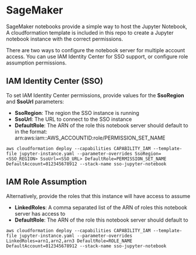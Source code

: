 # SageMaker
SageMaker notebooks provide a simple way to host the Jupyter Notebook, 
A cloudformation template is included in this repo to create a Jupyter notebook instance with the correct permissions.

There are two ways to configure the notebook server for multiple account access. You can use IAM Identity Center for SSO support, or configure role assumption permissions. 

## IAM Identity Center (SSO)
To set IAM Identity Center permissions, provide values for the **SsoRegion** and **SsoUrl** parameters:
* **SsoRegion**: The region the SSO instance is running
* **SsoUrl**: The URL to connect to the SSO instance
* **DefaultRole**: The ARN of the role this notebook server should default to in the format: arn:aws:iam::AWS_ACCOUNTID:role/PERMISSION_SET_NAME

```
aws cloudformation deploy --capabilities CAPABILITY_IAM --template-file jupyter-instance.yaml --parameter-overrides SsoRegion=<SSO_REGION> SsoUrl=<SSO_URL> DefaultRole=PERMISSION_SET_NAME DefaultAccount=012345678912 --stack-name sso-jupyter-notebook
```
## IAM Role Assumption
Alternatively, provide the roles that this instance will have access to assume
* **LinkedRoles**: A comma separated list of the ARN of roles this notebook server has access to
* **DefaultRole**: The ARN of the role this notebook server should default to

```
aws cloudformation deploy --capabilities CAPABILITY_IAM --template-file jupyter-instance.yaml --parameter-overrides LinkedRoles=arn1,arn2,arn3 DefaultRole=ROLE_NAME DefaultAccount=012345678912 --stack-name sso-jupyter-notebook
```
